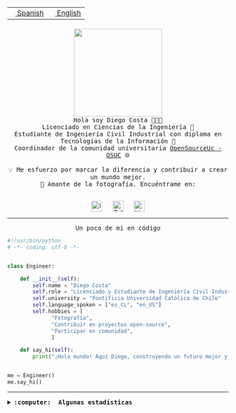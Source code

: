<table border="0"  align="right">
 <tr><td><a href="README.md"><img src="https://upload.wikimedia.org/wikipedia/commons/thumb/8/89/Bandera_de_Espa%C3%B1a.svg/1200px-Bandera_de_Espa%C3%B1a.svg.png" height="10"> Spanish</a></td>
 <td><a href="README.en.md"><img src="https://upload.wikimedia.org/wikipedia/commons/a/a4/Flag_of_the_United_States.svg" height="10"> English</a></td></tr>
</table><br><br><br>

<p align="center">
  <img src="https://github.com/diegocostares/diegocostares/blob/main/Images/aaa2.gif?raw=true" height="200px" weight="200px">
  <br><samp>
    Hola soy Diego Costa 👨🏻‍💻<br>
    Licenciado en Ciencias de la Ingeniería 🤖<br>
    Estudiante de Ingeniería Civil Industrial con diploma en Tecnologías de la Información 🧠<br>
    Coordinador de la comunidad universitaria <a href="https://github.com/open-source-uc">OpenSourceUc - OSUC</a> 🌐<br>
  <br>
    💡 Me esfuerzo por marcar la diferencia y contribuir a crear un mundo mejor.<br>
    📸 Amante de la fotografía. Encuéntrame en: <br>
  <br></samp>
</p>

<p align="center">
   <a href="https://instagram.com/diegocosta_no" target="blank">
      <img align="center" src="https://cdn.jsdelivr.net/npm/simple-icons@3.0.1/icons/instagram.svg" alt="instagram" height="25px" width="25px" />
      &#8203;
   </a>
   &nbsp; &nbsp; &nbsp;
   <a href="https://t.me/diegocosta_no" target="blank">
      <img align="center" alt="Telegram" width="25px" src="https://icons-for-free.com/iconfiles/png/512/Telegram-1324888767380505522.png" />
      &#8203;
   </a>
   &nbsp; &nbsp; &nbsp;
   <a href="https://www.linkedin.com/in/diegocostar/" target="blank">
      <img align="center" alt="LinkedIn" width="25px" src="https://img.icons8.com/metro/452/linkedin.png" />
      &#8203;
   </a>
</p>

---

<p align="center"><front size="25"><samp>Un poco de mi en código</samp></front></p>

```python
#!/usr/bin/python
# -*- coding: utf-8 -*-


class Engineer:

    def __init__(self):
        self.name = "Diego Costa"
        self.role = "Licenciado y Estudiante de Ingeniería Civil Industrial"
        self.university = "Pontificia Universidad Católica de Chile"
        self.language_spoken = ["es_CL", "en_US"]
        self.hobbies = [
              "Fotografía",
              "Contribuir en proyectos open-source",
              "Participar en comunidad",
              ]

    def say_hi(self):
        print("¡Hola mundo! Aquí Diego, construyendo un futuro mejor y cambiando el mundo.")


me = Engineer()
me.say_hi()
```

---

<details>
  <summary><b><samp>:computer: &nbsp;Algunas estadísticas</samp></b></summary>
  <br/></p>

<!--START_SECTION:waka-->
![Code Time](http://img.shields.io/badge/Code%20Time-1%2C662%20hrs%2046%20mins-blue)

📅 **Soy más productivo los Miércoles** 

```text
Lunes                    6566 commits        ██░░░░░░░░░░░░░░░░░░░░░░░   07.73 % 
Martes                   2610 commits        █░░░░░░░░░░░░░░░░░░░░░░░░   03.07 % 
Miércoles                26243 commits       ████████░░░░░░░░░░░░░░░░░   30.88 % 
Jueves                   22588 commits       ███████░░░░░░░░░░░░░░░░░░   26.58 % 
Viernes                  23317 commits       ███████░░░░░░░░░░░░░░░░░░   27.44 % 
Sábado                   3128 commits        █░░░░░░░░░░░░░░░░░░░░░░░░   03.68 % 
Domingo                  526 commits         ░░░░░░░░░░░░░░░░░░░░░░░░░   00.62 % 
```


📊 **Esta semana me dediqué a** 

```text
🐱‍💻 Proyectos: 
Testing-Grupo-54         7 hrs 45 mins       ██████████████░░░░░░░░░░░   56.51 % 
buk-webapp               5 hrs 1 min         █████████░░░░░░░░░░░░░░░░   36.55 % 
new version              43 mins             █░░░░░░░░░░░░░░░░░░░░░░░░   05.29 % 
Testing-Actividade-2024-16 mins              ░░░░░░░░░░░░░░░░░░░░░░░░░   00.82 % 
Unknown Project          3 mins              ░░░░░░░░░░░░░░░░░░░░░░░░░   00.46 % 
```


 Last Updated on 08/06/2024 20:06:39 UTC
<!--END_SECTION:waka-->

<p align="center"> <img src="https://github-readme-stats.vercel.app/api?username=diegocostares&show_icons=true&theme=ayu-mirage" alt="abhisheknaiidu" /></p>

</details>
